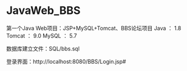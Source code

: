 # JavaWeb_BBS
第一个Java Web项目：JSP+MySQL+Tomcat、BBS论坛项目
Java ： 1.8
Tomcat ： 9.0
MySQL ： 5.7

数据库建立文件：SQL/bbs.sql

登录界面：http://localhost:8080/BBS/Login.jsp#
